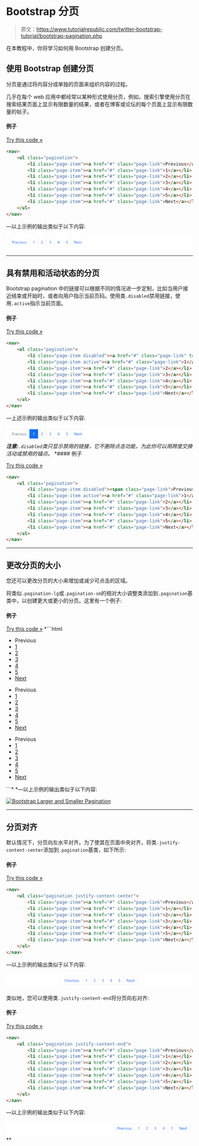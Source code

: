 # Bootstrap 分页

> 原文：<https://www.tutorialrepublic.com/twitter-bootstrap-tutorial/bootstrap-pagination.php>

在本教程中，你将学习如何用 Bootstrap 创建分页。

## 使用 Bootstrap 创建分页

分页是通过将内容分成单独的页面来组织内容的过程。

几乎在每个 web 应用中都经常以某种形式使用分页，例如，搜索引擎使用分页在搜索结果页面上显示有限数量的结果，或者在博客或论坛的每个页面上显示有限数量的帖子。

#### 例子

[Try this code »](../codelab.php?topic=bootstrap&file=pagination "Try this code using online Editor")

```html
<nav>
    <ul class="pagination">
        <li class="page-item"><a href="#" class="page-link">Previous</a></li>
        <li class="page-item"><a href="#" class="page-link">1</a></li>
        <li class="page-item"><a href="#" class="page-link">2</a></li>
        <li class="page-item"><a href="#" class="page-link">3</a></li>
        <li class="page-item"><a href="#" class="page-link">4</a></li>
        <li class="page-item"><a href="#" class="page-link">5</a></li>
        <li class="page-item"><a href="#" class="page-link">Next</a></li>
    </ul>
</nav>
```

—以上示例的输出类似于以下内容:

[![Bootstrap Pagination](img/e449cac7c8f4bcc22ca658403fb148cc.png)](../codelab.php?topic=bootstrap&file=pagination) 

* * *

## 具有禁用和活动状态的分页

Bootstrap pagination 中的链接可以根据不同的情况进一步定制，比如当用户接近结束或开始时，或者向用户指示当前页码。使用类`.disabled`禁用链接，使用`.active`指示当前页面。

#### 例子

[Try this code »](../codelab.php?topic=bootstrap&file=pagination-with-disabled-and-active-state "Try this code using online Editor")

```html
<nav>
    <ul class="pagination">
        <li class="page-item disabled"><a href="#" class="page-link" tabindex="-1">Previous</a></li>
        <li class="page-item active"><a href="#" class="page-link">1</a></li>
        <li class="page-item"><a href="#" class="page-link">2</a></li>
        <li class="page-item"><a href="#" class="page-link">3</a></li>
        <li class="page-item"><a href="#" class="page-link">4</a></li>
        <li class="page-item"><a href="#" class="page-link">5</a></li>
        <li class="page-item"><a href="#" class="page-link">Next</a></li>
    </ul>
</nav>
```

—上述示例的输出类似于以下内容:

[![Bootstrap Pagination with Disabled and Active States](img/81e01534b96c15f3be332340c2b7c8a4.png)](../codelab.php?topic=bootstrap&file=pagination-with-disabled-and-active-state)  ***注意:**`.disabled`类只显示禁用的链接，它不删除点击功能，为此你可以用跨度交换活动或禁用的锚点。*  *#### 例子

[Try this code »](../codelab.php?topic=bootstrap&file=using-span-element-for-disabled-link-in-pagination "Try this code using online Editor")

```html
<nav>
    <ul class="pagination">
        <li class="page-item disabled"><span class="page-link">Previous</span></li>
        <li class="page-item active"><a href="#" class="page-link">1</a></li>
        <li class="page-item"><a href="#" class="page-link">2</a></li>
        <li class="page-item"><a href="#" class="page-link">3</a></li>
        <li class="page-item"><a href="#" class="page-link">4</a></li>
        <li class="page-item"><a href="#" class="page-link">5</a></li>
        <li class="page-item"><a href="#" class="page-link">Next</a></li>
    </ul>
</nav>
```

* * *

## 更改分页的大小

您还可以更改分页的大小来增加或减少可点击的区域。

将类似`.pagination-lg`或`.pagination-sm`的相对大小调整类添加到`.pagination`基类中，以创建更大或更小的分页。这里有一个例子:

#### 例子

[Try this code »](../codelab.php?topic=bootstrap&file=pagination-sizes "Try this code using online Editor") *```html
<!-- Large pagination -->
<nav>
    <ul class="pagination pagination-lg">
        <li class="page-item disabled"><span class="page-link">Previous</span></li>
        <li class="page-item active"><a href="#" class="page-link">1</a></li>
        <li class="page-item"><a href="#" class="page-link">2</a></li>
        <li class="page-item"><a href="#" class="page-link">3</a></li>
        <li class="page-item"><a href="#" class="page-link">4</a></li>
        <li class="page-item"><a href="#" class="page-link">5</a></li>
        <li class="page-item"><a href="#" class="page-link">Next</a></li>
    </ul>
</nav>

<!-- Default pagination -->
<nav>
    <ul class="pagination">
        <li class="page-item disabled"><span class="page-link">Previous</span></li>
        <li class="page-item active"><a href="#" class="page-link">1</a></li>
        <li class="page-item"><a href="#" class="page-link">2</a></li>
        <li class="page-item"><a href="#" class="page-link">3</a></li>
        <li class="page-item"><a href="#" class="page-link">4</a></li>
        <li class="page-item"><a href="#" class="page-link">5</a></li>
        <li class="page-item"><a href="#" class="page-link">Next</a></li>
    </ul>
</nav>

<!-- Small pagination -->
<nav>
    <ul class="pagination pagination-sm">
        <li class="page-item disabled"><span class="page-link">Previous</span></li>
        <li class="page-item active"><a href="#" class="page-link">1</a></li>
        <li class="page-item"><a href="#" class="page-link">2</a></li>
        <li class="page-item"><a href="#" class="page-link">3</a></li>
        <li class="page-item"><a href="#" class="page-link">4</a></li>
        <li class="page-item"><a href="#" class="page-link">5</a></li>
        <li class="page-item"><a href="#" class="page-link">Next</a></li>
    </ul>
</nav>
```*  *—以上示例的输出类似于以下内容:

[![Bootstrap Larger and Smaller Pagination](img/1adc5dc33a0e3724e94a75b8a2bb268c.png)](../codelab.php?topic=bootstrap&file=pagination-sizes) 

* * *

## 分页对齐

默认情况下，分页向左水平对齐。为了使其在页面中央对齐，将类`.justify-content-center`添加到`.pagination`基类，如下所示:

#### 例子

[Try this code »](../codelab.php?topic=bootstrap&file=pagination-center-alignment "Try this code using online Editor")

```html
<nav>
    <ul class="pagination justify-content-center">
        <li class="page-item"><a href="#" class="page-link">Previous</a></li>
        <li class="page-item"><a href="#" class="page-link">1</a></li>
        <li class="page-item"><a href="#" class="page-link">2</a></li>
        <li class="page-item"><a href="#" class="page-link">3</a></li>
        <li class="page-item"><a href="#" class="page-link">4</a></li>
        <li class="page-item"><a href="#" class="page-link">5</a></li>
        <li class="page-item"><a href="#" class="page-link">Next</a></li>
    </ul>
</nav>
```

—以上示例的输出类似于以下内容:

[![Bootstrap Pagination Center Alignment](img/922b4258fb61672a3eeffacd69313ff6.png)](../codelab.php?topic=bootstrap&file=pagination-center-alignment) 

类似地，您可以使用类`.justify-content-end`将分页向右对齐:

#### 例子

[Try this code »](../codelab.php?topic=bootstrap&file=pagination-right-alignment "Try this code using online Editor")

```html
<nav>
    <ul class="pagination justify-content-end">
        <li class="page-item"><a href="#" class="page-link">Previous</a></li>
        <li class="page-item"><a href="#" class="page-link">1</a></li>
        <li class="page-item"><a href="#" class="page-link">2</a></li>
        <li class="page-item"><a href="#" class="page-link">3</a></li>
        <li class="page-item"><a href="#" class="page-link">4</a></li>
        <li class="page-item"><a href="#" class="page-link">5</a></li>
        <li class="page-item"><a href="#" class="page-link">Next</a></li>
    </ul>
</nav>
```

—以上示例的输出类似于以下内容:

[![Bootstrap Pagination Right Alignment](img/2d0c2575ac7eb0b4a962eb9dfa5fbf11.png)](../codelab.php?topic=bootstrap&file=pagination-right-alignment)**